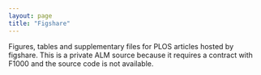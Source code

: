 ```yaml
---
layout: page
title: "Figshare"
---
```

Figures, tables and supplementary files for PLOS articles hosted by figshare. This is a private ALM source because it requires a contract with F1000 and the source code is not available.
